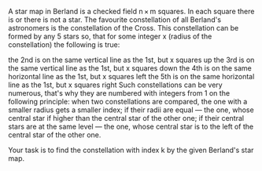 A star map in Berland is a checked field n × m squares. In each square there is or there is not a star. The favourite constellation of all Berland's astronomers is the constellation of the Cross. This constellation can be formed by any 5 stars so, that for some integer x (radius of the constellation) the following is true:

the 2nd is on the same vertical line as the 1st, but x squares up
the 3rd is on the same vertical line as the 1st, but x squares down
the 4th is on the same horizontal line as the 1st, but x squares left
the 5th is on the same horizontal line as the 1st, but x squares right
Such constellations can be very numerous, that's why they are numbered with integers from 1 on the following principle: when two constellations are compared, the one with a smaller radius gets a smaller index; if their radii are equal — the one, whose central star if higher than the central star of the other one; if their central stars are at the same level — the one, whose central star is to the left of the central star of the other one.

Your task is to find the constellation with index k by the given Berland's star map.

